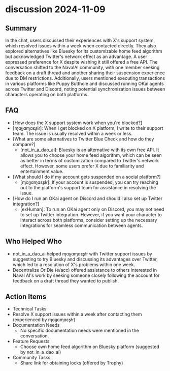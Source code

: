 # discussion 2024-11-09

## Summary
 In the chat, users discussed their experiences with X's support system, which resolved issues within a week when contacted directly. They also explored alternatives like Bluesky for its customizable home feed algorithm but acknowledged Twitter's network effect as an advantage. A user expressed preference for X despite wishing it still offered a free API. The conversation shifted to the NavalAI community, with one member seeking feedback on a draft thread and another sharing their suspension experience due to DM restrictions. Additionally, users mentioned executing transactions in various platforms like Puppy Butthole and discussed running OKai agents across Twitter and Discord, noting potential synchronization issues between characters operating on both platforms.

## FAQ
 - [How does the X support system work when you're blocked?]
  - [ɱɑყɑɱɑεʂƚɾ]: When I get blocked on X platform, I write to their support team. The issue is usually resolved within a week or less.
- [What are some alternatives to Twitter Blue Check and how do they compare?]
  - [not_in_a_dao_ai]: Bluesky is an alternative with its own free API. It allows you to choose your home feed algorithm, which can be seen as better in terms of customization compared to Twitter's network effect. However, some users prefer X due to familiarity and entertainment value.
- [What should I do if my account gets suspended on a social platform?]
  - [ɱɑყɑɱɑεʂƚɾ]: If your account is suspended, you can try reaching out to the platform's support team for assistance in resolving the issue.
- [How do I run an OKai agent on Discord and should I also set up Twitter integration?]
  - [exHuman]: To run an OKai agent only on Discord, you may not need to set up Twitter integration. However, if you want your character to interact across both platforms, consider setting up the necessary integrations for seamless communication between agents.

## Who Helped Who
 - not_in_a_dao_ai helped ɱɑყɑɱɑεʂƚɾ with Twitter support issues by suggesting to try Bluesky and discussing its advantages over Twitter, which led to a resolution of X's problems within one week.
- Decentralize Or Die (e/acc) offered assistance to others interested in Naval AI's work by seeking someone closely following the account for feedback on a draft thread they wanted to publish.

## Action Items
 - Technical Tasks
  - Resolve X support issues within a week after contacting them (experienced by ɱɑყɑɱɑεʂƚɾ)
- Documentation Needs
  - No specific documentation needs were mentioned in the conversation.
- Feature Requests
  - Choose own home feed algorithm on Bluesky platform (suggested by not_in_a_dao_ai)
- Community Tasks
  - Share link for obtaining locks (offered by Trophy)

